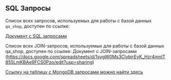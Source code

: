 ## SQL Запросы

Список всех запросов, используемых для работы с базой данных `qa_shop`, доступен по ссылке:

[Документ с SQL запросами](https://docs.google.com/spreadsheets/d/1c0cvhe7DiW8hv-c-6MXvRiXKv9_CEwL2hkPK6Mu5IPI/edit?usp=sharing)

Список всех JOIN-запросов, используемых для работы с базой данных qa_shop, доступен по ссылке:
Документ с JOIN-запросами (https://docs.google.com/spreadsheets/d/1sygW0Ms3ClybjrEyK_Hzr4mnlT855LmKBAe9FCS0Pzo/edit?usp=sharing)

[Ссылку на таблицу с MongoDB запросами можно найти здесь](https://docs.google.com/spreadsheets/d/1So9DUpmawB_5kdyCaKIX_yPU8F5oTYYBKZbHYArxbVM/edit?usp=sharing)
